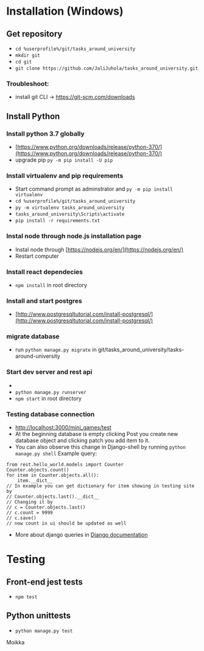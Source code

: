 # Installation (Windows)
## Get repository
- ```cd %userprofile%/git/tasks_around_university```
- ```mkdir git```
- ```cd git```
- ```git clone https://github.com/JaliJuhola/tasks_around_university.git```
### Troubleshoot:
- install git CLI -> https://git-scm.com/downloads
## Install Python
### Install python 3.7 globally
- [https://www.python.org/downloads/release/python-370/](https://www.python.org/downloads/release/python-370/)
- upgrade pip ```py -m pip install -U pip```
### Install virtualenv and pip requirements
- Start command prompt as adminstrator and ```py -m pip install virtualenv```
- ```cd %userprofile%/git/tasks_around_university```
- ```py -m virtualenv tasks_around_university```
- ```tasks_around_university\Scripts\activate```
- ```pip install -r requirements.txt```
###  Instal node through node.js installation page
- Instal node through [https://nodejs.org/en/](https://nodejs.org/en/)
- Restart computer
### Install react dependecies
- ```npm install``` in root directory

### Install and start postgres
- [http://www.postgresqltutorial.com/install-postgresql/](http://www.postgresqltutorial.com/install-postgresql/)
### migrate database
- run ```python manage.py migrate``` in git/tasks_around_university/tasks-around-university
### Start dev server and rest api
-
- ```python manage.py runserver```
- ```npm start``` in root directory

### Testing database connection
- [http://localhost:3000/mini_games/test](http://localhost:3000/mini_games/test)
- At the beginning database is empty clicking Post you create new database object and clicking patch you add item to it.
- You can also observe this change in Django-shell by running ```python manage.py shell```
Example query:
```
from rest.hello_world.models import Counter
Counter.objects.count()
for item in Counter.objects.all():
    item.__dict__
// In example you can get dictionary for item showing in testing site by
// Counter.objects.last().__dict__
// Changing it by
// c = Counter.objects.last()
// c.count = 9999
// c.save()
// now count in ui should be updated as well
```
- More about django queries in [Django documentation](https://docs.djangoproject.com/en/2.1/topics/db/queries/)

# Testing

## Front-end jest tests
- ```npm test```

## Python unittests
- ```python manage.py test```


Moikka